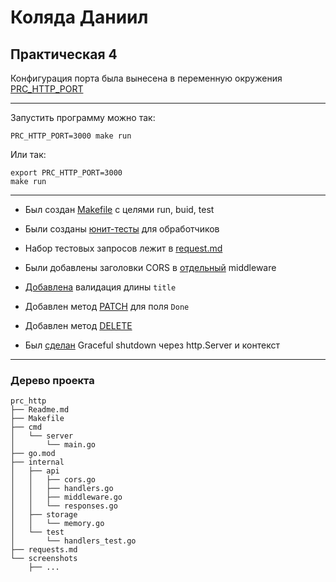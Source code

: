 # Коляда Даниил
## Практическая 4

Конфигурация порта была вынесена в переменную окружения [PRC_HTTP_PORT](./cmd/server/main.go#L42)

---

Запустить программу можно так:
```
PRC_HTTP_PORT=3000 make run
```

Или так:
```
export PRC_HTTP_PORT=3000
make run
```

---

- Был создан
[Makefile](./Makefile)
с целями run, buid, test

- Были созданы
[юнит-тесты](./internal/test/handlers_test.go)
для обработчиков

- Набор тестовых запросов лежит в [request.md](./requests.md)

- Были добавлены заголовки CORS в
[отдельный](./internal/api/cors.go)
middleware

- [Добавлена](./internal/api/handlers.go#L76-L83)
валидация длины `title`

- Добавлен метод
[PATCH](./internal/api/handlers.go#L106-L119)
для поля `Done`

- Добавлен метод [DELETE](./internal/api/handlers.go#L122-L135)

- Был
[сделан](./cmd/server/main.go#L55-L81)
Graceful shutdown через http.Server и контекст

---

### Дерево проекта
```
prc_http
├── Readme.md
├── Makefile
├── cmd
│   └── server
│       └── main.go
├── go.mod
├── internal
│   ├── api
│   │   ├── cors.go
│   │   ├── handlers.go
│   │   ├── middleware.go
│   │   └── responses.go
│   ├── storage
│   │   └── memory.go
│   └── test
│       └── handlers_test.go
├── requests.md
└── screenshots
    ├── ...
```
